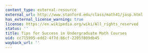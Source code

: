 ```yaml
---
content_type: external-resource
external_url: http://www.stanford.edu/class/math41/jasp.html
has_external_license_warning: true
license: https://en.wikipedia.org/wiki/All_rights_reserved
status: ''
title: Tips for Success in Undergraduate Math Courses
uid: cc715995-edd2-4f7d-86cf-2205f809db45
wayback_url: ''
---
```

